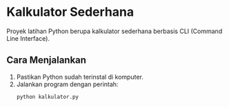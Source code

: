 # Kalkulator Sederhana

Proyek latihan Python berupa kalkulator sederhana berbasis CLI (Command Line Interface).

## Cara Menjalankan
1. Pastikan Python sudah terinstal di komputer.
2. Jalankan program dengan perintah:
   ```bash
   python kalkulator.py
